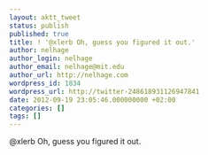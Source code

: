 ```yaml
---
layout: aktt_tweet
status: publish
published: true
title: ! '@xlerb Oh, guess you figured it out.'
author: nelhage
author_login: nelhage
author_email: nelhage@mit.edu
author_url: http://nelhage.com
wordpress_id: 1834
wordpress_url: http://twitter-248618931126947841
date: 2012-09-19 23:05:46.000000000 +02:00
categories: []
tags: []
---
```

@xlerb Oh, guess you figured it out.
